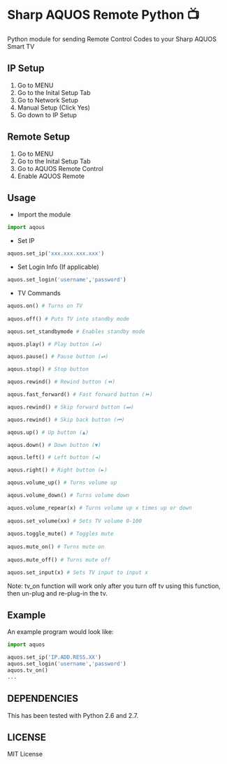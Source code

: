 # Sharp AQUOS Remote Python 📺

Python module for sending Remote Control Codes to your Sharp AQUOS Smart TV

## IP Setup

1. Go to MENU
2. Go to the Inital Setup Tab
3. Go to Network Setup
4. Manual Setup (Click Yes)
5. Go down to IP Setup

## Remote Setup

1. Go to MENU
2. Go to the Inital Setup Tab
3. Go to AQUOS Remote Control
4. Enable AQUOS Remote 

## Usage

* Import the module

```python
import aqous
```
* Set IP

```python
aquos.set_ip('xxx.xxx.xxx.xxx')
```

* Set Login Info (If applicable)

```python
aquos.set_login('username','password')
```

* TV Commands

```python
aquos.on() # Turns on TV 
	
aquos.off() # Puts TV into standby mode

aqous.set_standbymode # Enables standby mode

aquos.play() # Play button (⏯)

aquos.pause() # Pause button (⏯)

aqous.stop() # Stop button

aquos.rewind() # Rewind button (⏪)

aqous.fast_forward() # Fast forward button (⏩)

aquos.rewind() # Skip forward button (⏭)

aquos.rewind() # Skip back button (⏮)

aqous.up() # Up button (▲)

aqous.down() # Down button (▼)

aqous.left() # Left button (◄)

aqous.right() # Right button (►)

aqous.volume_up() # Turns volume up

aqous.volume_down() # Turns volume down

aquos.volume_repear(x) # Turns volume up x times up or down 
	
aquos.set_volume(xx) # Sets TV volume 0-100
	
aquos.toggle_mute() # Toggles mute
	
aquos.mute_on() # Turns mute on
	
aquos.mute_off() # Turns mute off

aquos.set_input(x) # Sets TV input to input x
```
Note: tv_on function will work only after you turn off tv using this function, then un-plug and re-plug-in the tv.

## Example

An example program would look like:

```python
import aquos

aquos.set_ip('IP.ADD.RESS.XX')
aquos.set_login('username','password')
aquos.tv_on()
...
```

## DEPENDENCIES

This has been tested with Python 2.6 and 2.7.

## LICENSE

MIT License
